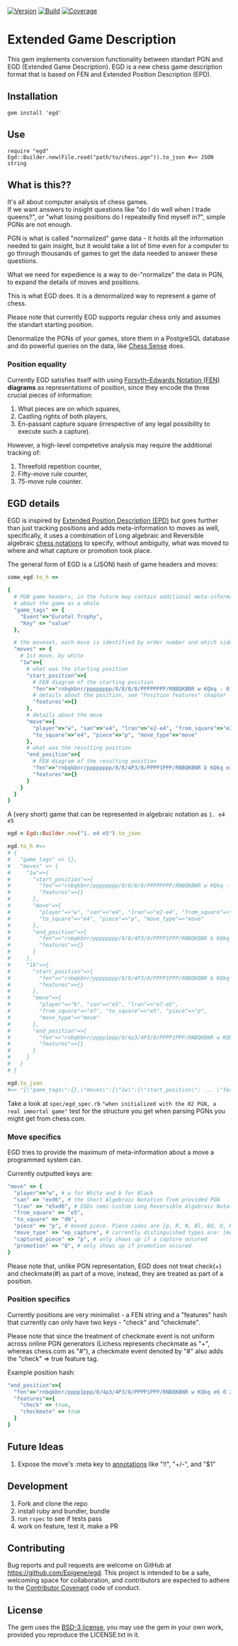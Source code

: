 [![Version](https://badge.fury.io/rb/egd.svg)](https://badge.fury.io/rb/egd)
[![Build](https://circleci.com/gh/Epigene/egd/tree/master.svg?style=shield)](https://circleci.com/gh/Epigene/egd/tree/master)
[![Coverage](https://coveralls.io/repos/github/Epigene/egd/badge.svg?branch=master)](https://coveralls.io/github/Epigene/egd?branch=master)

# Extended Game Description
This gem implements conversion functionality between standart PGN and EGD (Extended Game Description).
EGD is a new chess game description format that is based on FEN and Extended Position Description (EPD).  

## Installation

```
gem install 'egd'
```

## Use

```
require "egd"
Egd::Builder.new(File.read("path/to/chess.pgn")).to_json #=> JSON string
```

## What is this??

It's all about computer analysis of chess games.  
If we want answers to insight questions like "do I do well when I trade queens?",
or "what losing positions do I repeatedly find myself in?", simple PGNs are not enough.  

PGN is what is called "normalized" game data - it holds all the information needed to
gain insight, but it would take a lot of time even for a computer to go through thousands of games
to get the data needed to answer these questions.

What we need for expedience is a way to de-"normalize" the data in PGN, to expand the details of moves and positions.  

This is what EGD does. It is a denormalized way to represent a game of chess.

Please note that currently EGD supports regular chess only and assumes the standart starting position.

Denormalize the PGNs of your games, store them in a PostgreSQL database and do powerful queries on the data,
like [Chess Sense](https://github.com/Epigene/chess_sense) does.

### Position equality
Currently EGD satisfies itself with using [Forsyth–Edwards Notation (FEN)](https://en.wikipedia.org/wiki/Forsyth%E2%80%93Edwards_Notation) __diagrams__ as representations of position, since they encode the three crucial pieces of information:

1. What pieces are on which squares,
2. Castling rights of both players,
2. En-passant capture square (irrespective of any legal possibility to execute such a capture).

However, a high-level competetive analysis may require the additional tracking of:
1. Threefold repetition counter,
3. Fifty-move rule counter,
4. 75-move rule counter.

## EGD details
EGD is inspired by [Extended Position Description (EPD)](https://chessprogramming.wikispaces.com/Extended+Position+Description)
but goes further than just tracking positions and adds meta-information to moves as well, specifically, it uses a combination of Long algebraic and Reversible algebraic [chess notations](https://en.wikipedia.org/wiki/Chess_notation) to specify, without ambiguity, what was moved to where and what capture or promotion took place.  

The general form of EGD is a (JSON) hash of game headers and moves:

```rb
some_egd.to_h =>

{
  # PGN game headers, in the future may contain additional meta-information
  # about the game as a whole
  "game_tags" => { 
    "Event"=>"Eurotel Trophy",
    "Key" => "value"
  },

  # the moveset, each move is identified by order number and which side is moving
  "moves" => {
    # 1st move, by white
    "1w"=>{ 
      # what was the starting position
      "start_position"=>{
        # FEN diagram of the starting position
        "fen"=>"rnbqkbnr/pppppppp/8/8/8/8/PPPPPPPP/RNBQKBNR w KQkq - 0 1",
        # details about the position, see "Position features" chapter
        "features"=>{}
      },
      # details about the move
      "move"=>{
        "player"=>"w", "san"=>"e4", "lran"=>"e2-e4", "from_square"=>"e2",
        "to_square"=>"e4", "piece"=>"p", "move_type"=>"move"
      },
      # what was the resulting position
      "end_position"=>{
        # FEN diagram of the resulting position
        "fen"=>"rnbqkbnr/pppppppp/8/8/4P3/8/PPPP1PPP/RNBQKBNR b KQkq e3 0 1",
        "features"=>{}
      }
    }
  }
}
```

A (very short) game that can be represented in algebraic notation as `1. e4 e5`


```rb
egd = Egd::Builder.new("1. e4 e5").to_json

egd.to_h #=>
# {
#   "game_tags" => {},
#   "moves" => {
#     "1w"=>{
#       "start_position"=>{
#         "fen"=>"rnbqkbnr/pppppppp/8/8/8/8/PPPPPPPP/RNBQKBNR w KQkq - 0 1",
#         "features"=>{}
#       },
#       "move"=>{
#         "player"=>"w", "san"=>"e4", "lran"=>"e2-e4", "from_square"=>"e2",
#         "to_square"=>"e4", "piece"=>"p", "move_type"=>"move"
#       },
#       "end_position"=>{
#         "fen"=>"rnbqkbnr/pppppppp/8/8/4P3/8/PPPP1PPP/RNBQKBNR b KQkq e3 0 1",
#         "features"=>{}
#       }
#     },
#     "1b"=>{
#       "start_position"=>{
#         "fen"=>"rnbqkbnr/pppppppp/8/8/4P3/8/PPPP1PPP/RNBQKBNR b KQkq e3 0 1",
#         "features"=>{}
#       },
#       "move"=>{
#         "player"=>"b", "san"=>"e5", "lran"=>"e7-e5",
#         "from_square"=>"e7", "to_square"=>"e5", "piece"=>"p",
#         "move_type"=>"move"
#       },
#       "end_position"=>{
#         "fen"=>"rnbqkbnr/pppp1ppp/8/4p3/4P3/8/PPPP1PPP/RNBQKBNR w KQkq e6 0 2",
#         "features"=>{}
#       }
#     }
#   }
# }

egd.to_json
#=> "{\"game_tags\":{},\"moves\":{\"1w\":{\"start_position\": ... \"features\":{}}}}}"
```

Take a look at `spec/egd_spec.rb` `"when initialized with the 02 PGN, a real immortal game"`
test for the structure you get when parsing PGNs you might get from chess.com.  

### Move specifics
EGD tries to provide the maximum of meta-information about a move a programmed system can.

Currently outputted keys are:
```rb
"move" => {
  "player"=>"w", # w for White and b for Black
  "san" => "exd6", # the Short Algebraic Notation from provided PGN
  "lran" => "e5xd6", # EGDs semi-custom Long Reversible Algebraic Notation
  "from_square" => "e5",
  "to_square" => "d6",
  "piece" => "p", # moved piece. Piece codes are [p, R, N, Bl, Bd, Q, K] Bl is for (L)ight square Bishop and Bd is for (D)ark square bishop.
  "move_type" => "ep_capture", # currently distinguished types are: [move, capture, ep_capture, promotion_capture, short_castle, long_castle, promotion]
  "captured_piece" => "p", # only shows up if a capture occured
  "promotion" => "Q", # only shows up if promotion occured
}
```

Please note that, unlike PGN representation, EGD does not treat check(+) and checkmate(#)
as part of a move, instead, they are treated as part of a position.

### Position specifics
Currently positions are very minimalist - a FEN string and a "features" hash that currently can only have two keys - "check" and "checkmate".

Please note that since the treatment of checkmate event is not uniform across online PGN generators (Lichess represents checkmate as "+", whereas chess.com as "#"), a checkmate event denoted by "#" also adds the "check" => true feature tag.

Example position hash:

```rb
"end_position"=>{
  "fen"=>"rnbqkbnr/pppp1ppp/8/4p3/4P3/8/PPPP1PPP/RNBQKBNR w KQkq e6 0 2",
  "features"=>{
    "check" => true,
    "checkmate" => true
  }
}
```

## Future Ideas
1. Expose the move's :meta key to [annotations](https://en.wikipedia.org/wiki/Chess_annotation_symbols) like "!!", "+/-", and "$1"

## Development

1. Fork and clone the repo
2. install ruby and bundler, bundle
3. run `rspec` to see if tests pass
4. work on feature, test it, make a PR

## Contributing

Bug reports and pull requests are welcome on GitHub at https://github.com/Epigene/egd. This project is intended to be a safe, welcoming space for collaboration, and contributors are expected to adhere to the [Contributor Covenant](http://contributor-covenant.org) code of conduct.

## License

The gem uses the [BSD-3 license](https://opensource.org/licenses/BSD-3-Clause),
you may use the gem in your own work, provided you reproduce the LICENSE.txt in it.  
